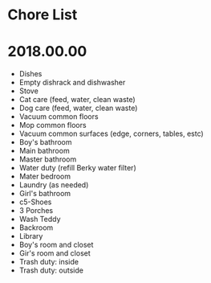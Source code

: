 # Chore List
# 2018.00.00
   * Dishes
   * Empty dishrack and dishwasher
   * Stove
   * Cat care (feed, water, clean waste)
   * Dog care (feed, water, clean waste)
   * Vacuum common floors
   * Mop common floors
   * Vacuum common surfaces (edge, corners, tables, estc)
   * Boy's bathroom
   * Main bathroom
   * Master bathroom
   * Water duty (refill Berky water filter)
   * Mater bedroom
   * Laundry (as needed)
   * Girl's bathroom
   * c5-Shoes
   * 3 Porches
   * Wash Teddy
   * Backroom
   * Library
   * Boy's room and closet
   * Gir's room and closet
   * Trash duty: inside
   * Trash duty: outside
